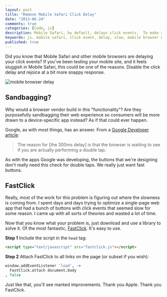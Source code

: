 ```yaml
---
layout: post
title: "Remove Mobile Safari Click Delay"
date: "2013-06-24"
comments: true
categories: [Code, js]
description: Mobile Safari, by default, delays click events.  To make your site more responsive, remove this delay.
keywords: js, mobile safari, click event, delay, slow, mobile browser delay, click delay
published: true
---
```


Did you know that Mobile Safari and other mobile browsers are delaying your click events?  If you've been testing your mobile site, and it feels sluggish in Mobile Safari, this could be one of the reasons.  Disable the click delay and rejoice at a bit more snappy response.

![mobile browser delay](http://i.imgur.com/PH8Zosr.png)

<!--more-->

## Sandbagging?

Why would a browser vendor build in this "functionality"?  Are they purposefully sandbagging their web experience so consumers will be more drawn to a device-specific app instead?  As if that could ever happen.

Google, as with most things, has an answer.  From a [Google Developer article](https://developers.google.com/mobile/articles/fast_buttons?hl=de-DE.):

> The reason for [the 300ms delay] is that the browser is waiting to see if you are actually performing a double tap.

As with the apps Google was developing, the buttons that we're designing don't really need this check for double taps.  We really just want fast buttons.

## FastClick

Really, most of the work for this problem is figuring out where the slowness is coming from.  I spent days and days trying to optimize a single-page web app that had a bunch of buttons with click events that seemed slow for some reason.  I came up with all sorts of theories and wasted a lot of time.

Now that you know what your problem is, just download and use a library to solve it.  Of the most fantastic, [FastClick](https://github.com/ftlabs/fastclick).  It's easy to use.

**Step 1**
Include the script in the `head` tag:

```html
<script type="text/javascript" src="fastclick.js"></script>
```

**Step 2**
Attach FastClick to all links on the page (or subset if you wish):

```coffeescript a-whole-new-world.coffee
window.addEventListener 'load', ->
  FastClick.attach document.body
, false
```

Just like that, you'll see marked improvements.  Thank you Apple.  Thank you FastClick.
